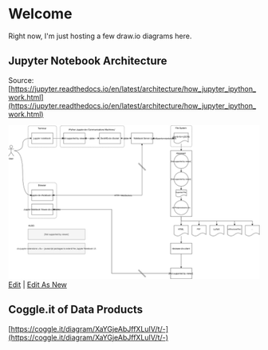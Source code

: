 # Welcome

Right now, I'm just hosting a few draw.io diagrams here.


## Jupyter Notebook Architecture
Source:
[https://jupyter.readthedocs.io/en/latest/architecture/how_jupyter_ipython_work.html](https://jupyter.readthedocs.io/en/latest/architecture/how_jupyter_ipython_work.html)

![Diagram](jupyter_notebook_architecture.svg)
<a href="https://www.draw.io/#Hpanningforbacon%2Fpanningforbacon.github.io%2Fmaster%2Fjupyter_notebook_architecture.drawio" target="_blank">Edit</a> | <a href="https://www.draw.io/#Uhttps%3A%2F%2Fpanningforbacon.github.io%2Fjupyter_notebook_architecture.svg" target="_blank">Edit As New</a>

## Coggle.it of Data Products
[https://coggle.it/diagram/XaYGjeAbJffXLuIV/t/-](https://coggle.it/diagram/XaYGjeAbJffXLuIV/t/-)
